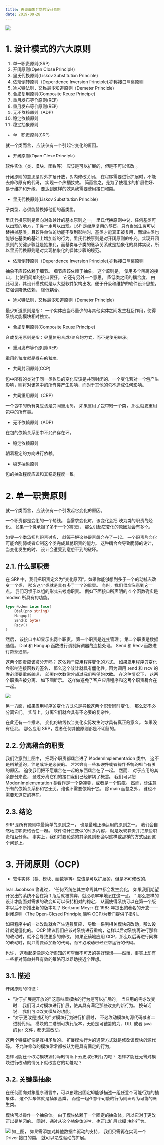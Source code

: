 ```yaml
---
title: 再谈面象对向的设计原则
date: 2019-09-28
---
```


![](/images/tech.jpg)

# 1. 设计模式的六大原则

1. 单一职责原则(SRP)
2. 开闭原则(Open Close Principle)
3. 里氏代换原则(Liskov Substitution Principle)
4. 依赖倒转原则（Dependence Inversion Principle),亦称接口隔离原则
5. 迪米特法则，又称最少知道原则（Demeter Principle)
6. 合成复用原则(Composite Reuse Principle)
7. 重用发布等价原则(REP)
8. 重用发布等价原则(REP)
9. 无环依赖原则（ADP)
10. 稳定依赖原则
11. 稳定抽象原则

- 单一职责原则(SRP)

就一个类而言， 应该仅有一个引起它变化的原因。

- 开闭原则(Open Close Principle)

软件实体（类、模块、函数等） 应该是可以扩展的，但是不可以修改 。

开闭原则的意思是对外扩展开放，对内修改关闭。 在程序需要进行扩展时，不能去修改原有的代码， 实现一个热插拔效。 简而言之，是为了使程序的扩展性好、易于维护和升级。 要达到这样的效果我需要使用接口和类。

- 里氏代换原则(Liskov Substitution Principle)

子类型，必须能替换掉他们的基类型。

里氏代换原则是面向对象设计的基本原则之一。 里氏代换原则中说，任何基类可以出现的地方，子类一定可以出现。LSP 是继承复用的基石，只有当派生类可以替换掉基类，且软件单位的功能不受到影响时，基类才能真正被复用，而派生类也能够在基类的基础上增加新的行为。里氏代换原则是对开闭原则的补充。实现开闭原则的关键步骤就是抽象化，而基类与子类的继承关系就是抽象化的具体实现，所以里氏代换原则是对实现抽象化的具体步骤的规范。

- 依赖倒转原则（Dependence Inversion Principle),亦称接口隔离原则

抽象不应该依赖于细节。 细节应该依赖于抽象。
这个原则是， 使用多个隔离的接口， 比使用简单的接口要好。 它还有另外一个意思， 降低类之间的耦合度。 由此可见，其设计模式就是从大型软件架构出发、便于升级和维护的软件设计思想，它强调降低依赖， 降低耦合。

- 迪米特法则，又称最少知道原则（Demeter Principle)

最少知道原则是指： 一个实体应当尽量少的与其他实体之间发生相互作用，使得系统功能模块相对独立。

- 合成复用原则(Composite Reuse Principle)

合成复用原则是指：尽量使用合成/聚合的方式，而不是使用继承。

- 重用发布等价原则(REP)

重用的粒度就是发布的粒度。

- 共同封闭原则(CCP)

包中所有的类对于同一类性质的变化应该是共同封闭的。一个变化若对一个包产生影响，则将对该包中的所有类产生影响，而对于其他的包不造成任何影响。

- 共同重用原则（CRP)

一个包中的所有类应该是共同重用的。 如果重用了包中的一个类， 那么就要重用包中的所有类。

- 无环依赖原则（ADP)

在包的依赖关系图中不允许存在环。

- 稳定依赖原则

朝着稳定的方向进行依赖。

- 稳定抽象原则

包的抽象程度应该和其稳定程度一致。

<!-- more -->

# 2. 单一职责原则

就一个类而言， 应该仅有一个引发起它变化的原因。

一个职责都是变化的一个轴线。 当需求变化时，该变化会把 映为类的职责的烃化。 如果一个类承担了多于一个的职责， 那么引起它变化的原因就会有多个。

如果一个类承担的职责过多， 就等于把这些职责耦合在了一起。 一个职责的变化可能会削弱或者抑制这个类完成其他职责的能力。 这种耦合会导致脆弱的设计， 当变化发生的时， 设计会遭受到意想不到的破坏。

## 2.1. 什么是职责

在 SRP 中，我们把职责定义为“变化原因“。如果你能够想到多于一个的动机去改变一个类， 那么这个类就是具有多于一个的职责。 有时，我们很难注意到这一点。 我们习惯于以组的形式去考虑职责。 例如下面接口所声明的 4 个函数确实是 modem 所具有的功能。

```go
type Modem interface{
    Dial(pno string)
    Hangup()
    Send(b byte)
    Recv()
}
```

然后， 该接口中却显示出两个职责。 第一个职责是连接管理； 第二个职责是数据通信。 Dial 和 Hangup 函数进行调制解调器的连接处理。 Send 和 Recv 函数进行数据通信。

这两个职责应该被分开吗？ 这依赖于应用程序变化的方式。 如果应用程序的变化会影响连接函数的签名， 那么这个设计就具有僵化性，因为调用 send 和 recv 的类必须要重新编译， 部署的次数常常超过我们希望的次数。 在这种情况下， 这两个职责应被分离。 如下图所示。 这样做避免了客户应用程序和这两个职责耦合在一起。

![](/images/Untitled.svg)

另一方面，如果应用程序的变化方式总是导致这两个职责同时变化， 那么就不必分离它们。 实际上，分离它们就会具有不必要的复杂性。

在此还有一个推论。 变化的轴线仅当变化实际发生时才具有真正的意义。 如果没有征兆。 那么应用 SRP，或者任何其他原则都是不明智的。

## 2.2. 分离耦合的职责

我们注意到上图中， 把两个职责都耦合进了 ModemImplementation 类中。 这不是所希望的，但是或许是必要的。 常常会有一些和硬件或者操作系统的细节有关的原因。 迫使我们把不愿耦合在一起的东西耦合在了一起。 然而， 对于应用的其余部分来说， 通过分离它们的接口我们已经解耦了概念。
我们可以把 ModemImplementation 类看作是一个杂凑物，或者是一个瑕疵。 然而，请注意所有的依赖关系都和它无关。谁也不需要依赖于它。 除 main 函数之外， 谁也不需要知道它的存在。

## 2.3. 结论

SRP 是所有原则中最简单的原则之一， 也是最难正确运用的原则之一。 我们会自然地把职责结合在一起。 软件设计正要做的许多内容， 就是发现职责并把那些职责相互分离。 事实上，我们将要论述的其余原则都会以这样或那样的方式回到这个问题上。

# 3. 开闭原则（OCP)

- 软件实体（类、模块、函数等等）应该是可以扩展的，但是不可修改的。

Ivar Jacobson 曾说过， “任何系统在其生命周其中都会发生变化。 如果我们期望开发出的系统不会在第 1 版后就被抛弃，就必须牢牢地记住这一点。 ” 那么怎样的设计才能面对需求的改变却可以保持相对的稳定， 从而使得系统可以在第一个版本以后不断推出新的版本呢？ Bertrand Meyer 在 1988 年提出的著名的开放——封闭原则（The Open-Closed Principle,简称 OCP)为我们提供了指引。

如果程序中的一处改动就会产生连锁反应， 导致一系列相关模块的改动，那么设计就是僵化的。 OCP 建议我们应该对系统进行重构，这样以后对系统再进行那样的改动时，就不会导致更多的修改。 如果正确地应用 OCP，那么以后再进行同样的改动时，就只需要添加新的代码，而不必改动已经正常运行的代码。

也许， 这看起来像是众所周知的可望而不可及的美好理想——然而，事实上却有一些相对简单并且有效的策略可以帮助接近个理想。

## 3.1. 描述

开闭原则的特征：

- ”对于扩展是开放的“
  这意味着模块的行为是可以扩展的。 当应用的需求改变时， 我们可以对模块进行扩展，使其具有满足那些改变的新行为。 换句话说， 我们可以改变模块的功能。
- “对于更改是封闭的”
  对模块行为进行扩展时， 不必改动模块的源代码或者二进制代码。 模块的二进制可执行版本，无论是可链接的为、DLL 或者 java 的.jar 文件，都无需改动。

这两个特征好像是互相矛盾的。 扩展模块行为的通常方式就是修改该模块的源代码。 不允许修改的模块常常都被认为是具有固定的行为。

怎样可能在不改动模块源代码的情况下去更改它的行为呢？ 怎样才能在无需对模块进行改动的情况下就改变它的功能呢？

## 3.2. 关键是抽象

在任何面向对象程序语言中，可以创建出固定却能够描述一组任意个可能行为的抽象体。 这个抽象体就是抽象基类。 而这一组任意个可能的行为则表现为可能的派生类。

模块可以操作一个抽象体。 由于模块依赖于一个固定的抽象体，所以它对于更改可以是关闭的。 同时，通过从这个抽象体派生，也可以扩展此模
块的行为。

![](/images/open-closed.svg)
如上图， 如果需添加对其他数据库驱动的支持， 我们只需再在实现一个 Driver 接口的类， 就可以完成驱动的扩展。
